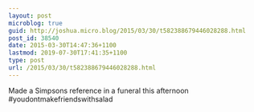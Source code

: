 ```yaml
---
layout: post
microblog: true
guid: http://joshua.micro.blog/2015/03/30/t582388679446028288.html
post_id: 38540
date: 2015-03-30T14:47:36+1100
lastmod: 2019-07-30T17:41:35+1100
type: post
url: /2015/03/30/t582388679446028288.html
---
```

Made a Simpsons reference in a funeral this afternoon #youdontmakefriendswithsalad
